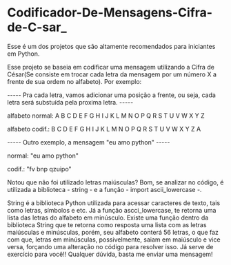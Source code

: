 # Codificador-De-Mensagens-Cifra-de-C-sar_
Esse é um dos projetos que são altamente recomendados para iniciantes em Python.

Esse projeto se baseia em codificar uma mensagem utilizando a Cifra de César(Se consiste em trocar cada letra da mensagem por um número X a frente de sua ordem no alfabeto). Por exemplo: 

----- Pra cada letra, vamos adicionar uma posição a frente, ou seja, cada letra será substuída pela proxima letra. -----

alfabeto normal: A B C D E F G H I J K L M N O P Q R S T U V W X Y Z

alfabeto codif.: B C D E F G H I J K L M N O P Q R S T U V W X Y Z A 

----- Outro exemplo, a mensagem "eu amo python" -----

normal: "eu amo python"

codif.: "fv bnp qzuipo"

Notou que não foi utilizado letras maiúsculas? Bom, se analizar no código, é utilizada a biblioteca - string - e a função - import ascii_lowercase -.

String é a biblioteca Python utilizada para acessar caracteres de texto, tais como letras, símbolos e etc. Já a função ascci_lowercase, te retorna uma lista das letras do alfabeto em minúsculo. Existe uma função dentro da biblioteca String que te retorna como resposta uma lista com as letras maiúsculas e minúsculas, porém, seu alfabeto conterá 56 letras, o que faz com que, letras em minúsculas, possivelmente, saiam em maiúsculo e vice versa, forçando uma alteração no código para resolver isso. Já serve de exercício para você!! Qualquer dúvida, basta me enviar uma mensagem!
